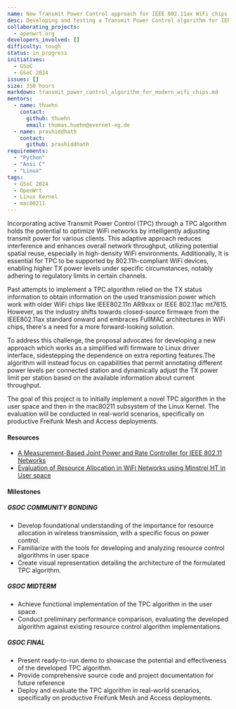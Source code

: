 ```yaml
---
name: New Transmit Power Control approach for IEEE 802.11ax WiFi chips
desc: Developing and testing a Transmit Power Control algorithm for IEEE 802.11ax WiFi chips and beyond
collaborating_projects:
  - openwrt.org
developers_involved: []
difficulty: tough
status: in_progress
initiatives:
  - GSoC
  - GSoC 2024
issues: []
size: 350 hours
markdown: transmit_power_control_algorithm_for_modern_wifi_chips.md
mentors:
  - name: thuehn
    contact:
      github: thuehn
      email: thomas.huehn@evernet-eg.de
  - name: prashiddhath
    contact:
      github: prashiddhath
requirements:
  - "Python"
  - "Ansi C"
  - "Linux"
tags:
  - GSoC 2024
  - OpenWrt
  - Linux Kernel
  - mac80211
---
```


Incorporating active Transmit Power Control (TPC) through a TPC algorithm holds the potential to optimize WiFi networks by intelligently adjusting transmit power for various clients. This adaptive approach reduces interference and enhances overall network throughput, utilizing potential spatial reuse, especially in high-density WiFi environments. Additionally, It is essential for TPC to be supported by 802.11h-compliant WiFi devices, enabling higher TX power levels under specific circumstances, notably adhering to regulatory limits in certain channels.

Past attempts to implement a TPC algorithm relied on the TX status information to obtain information on the used transmission power which work with older WiFi chips like IEEE802.11n AR9xxx or IEEE 802.11ac mt7615. However, as the industry shifts towards closed-source firmware from the IEEE802.11ax standard onward and embraces FullMAC architectures in WiFi chips, there's a need for a more forward-looking solution.

To address this challenge, the proposal advocates for developing a new approach which works as a simplified wifi firmware to Linux driver interface, sidestepping the dependence on extra reporting features.The algorithm will instead focus on capabilities that permit annotating different power levels per connected station and dynamically adjust the TX power limit per station based on the available information about current throughput.

The goal of this project is to initially implement a novel TPC algorithm in the user space and then in the mac80211 subsystem of the Linux Kernel. The evaluation will be conducted in real-world scenarios, specifically on productive Freifunk Mesh and Access deployments.

#### Resources
* [A Measurement-Based Joint Power and Rate Controller for IEEE 802.11 Networks](https://depositonce.tu-berlin.de/bitstream/11303/4022/1/huehn_thomas.pdf)
* [Evaluation of Resource Allocation in WiFi Networks using Minstrel HT in User space](https://drive.google.com/file/d/1HcQuS5Wk7KsepTHVw3XbU1VLUJ30hHe4/view?usp=sharing)

#### Milestones

##### GSOC COMMUNITY BONDING

* Develop foundational understanding of the importance for resource allocation in wireless transmission, with a specific focus on power control.
* Familiarize with the tools for developing and analyzing resource control algorithms in user space
* Create visual representation detailing the architecture of the formulated TPC algorithm.

##### GSOC MIDTERM

* Achieve functional implementation of the TPC algorithm in the user space.
* Conduct preliminary performance comparison, evaluating the developed algorithm against existing resource control algorithm implementations.

##### GSOC FINAL

* Present ready-to-run demo to showcase the potential and effectiveness of the developed TPC algorithm.
* Provide comprehensive source code and project documentation for future reference
* Deploy and evaluate the TPC algorithm in real-world scenarios, specifically on productive Freifunk Mesh and Access deployments.
